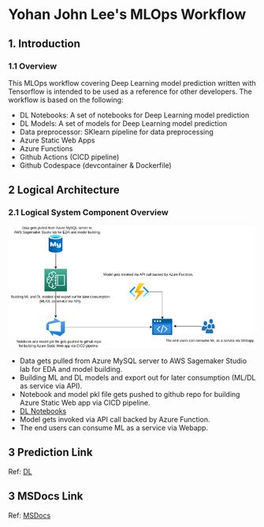 # Yohan John Lee's MLOps Workflow
## 1. Introduction
### 1.1	Overview

This MLOps workflow covering Deep Learning model prediction written with Tensorflow is intended to be used as a reference for other developers. The workflow is based on the following:
- DL Notebooks: A set of notebooks for Deep Learning model prediction
- DL Models: A set of models for Deep Learning model prediction
- Data preprocessor: SKlearn pipeline for data preprocessing
- Azure Static Web Apps
- Azure Functions
- Github Actions (CICD pipeline)
- Github Codespace (devcontainer & Dockerfile)


## 2 Logical Architecture
### 2.1	Logical System Component Overview
![Figure 1: Logical Architecture Overview](./.images/workflow.png)
- Data gets pulled from Azure MySQL server to AWS Sagemaker Studio lab for EDA and model building.
- Building ML and DL models and export out for later consumption (ML/DL as service via API).
- Notebook and model pkl file gets pushed to github repo for building Azure Static Web app via CICD pipeline.
- [DL Notebooks](https://github.com/lyoh001/DLInsurance/blob/main/notebook/notebook.ipynb) 
- Model gets invoked via API call backed by Azure Function.
- The end users can consume ML as a service via Webapp.

## 3 Prediction Link
Ref: [DL](https://gentle-smoke-0b89c3c10.1.azurestaticapps.net/)

## 3 MSDocs Link
Ref: [MSDocs](https://docs.microsoft.com/en-us/azure/static-web-apps/functions-bring-your-own/)